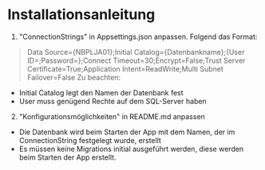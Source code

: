 # Installationsanleitung

1. "ConnectionStrings" in Appsettings.json anpassen. Folgend das Format:
> Data Source={NBPLJA01};Initial Catalog={Datenbankname};{User ID=;Password=};Connect Timeout=30;Encrypt=False;Trust Server Certificate=True;Application Intent=ReadWrite;Multi Subnet Failover=False
Zu beachten:
- Initial Catalog legt den Namen der Datenbank fest
- User muss genügend Rechte auf dem SQL-Server haben
2. "Konfigurationsmöglichkeiten" in README.md anpassen
- Die Datenbank wird beim Starten der App mit dem Namen, der im ConnectionString festgelegt wurde, erstellt
- Es müssen keine Migrations initial ausgeführt werden, diese werden beim Starten der App erstellt. 
